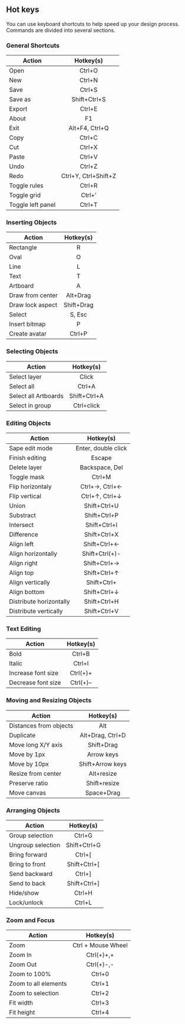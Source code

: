 ﻿## Hot keys

You can use keyboard shortcuts to help speed up your design process. Commands are divided into several sections.

### General Shortcuts


| Action        | Hotkey(s)     |
| ------------- |:-------------:|
| Open |Ctrl+O |
| New |Ctrl+N |
| Save |Ctrl+S |
| Save as |Shift+Ctrl+S |
| Export |Ctrl+E |
| About |F1 |
| Exit |Alt+F4, Ctrl+Q |
| Copy |Ctrl+C |
| Cut |Ctrl+X |
| Paste |Ctrl+V |
| Undo |Ctrl+Z  |
| Redo |Ctrl+Y, Ctrl+Shift+Z |
| Toggle rules |Ctrl+R |
| Toggle grid |Ctrl+’ |
| Toggle left panel |Ctrl+T | 



### Inserting Objects


| Action        | Hotkey(s)     |
| ------------- |:-------------:|
| Rectangle |R |
| Oval |O |
| Line |L |
| Text	|T |
| Artboard |A |
| Draw from center | Alt+Drag |
| Draw lock aspect |Shift+Drag |
| Select |S, Esc |
| Insert bitmap |P |
| Create avatar |Ctrl+P |

### Selecting Objects


| Action        | Hotkey(s)     |
| ------------- |:-------------:|
| Select layer |Click |
| Select all |Ctrl+A |
| Select all Artboards |Shift+Ctrl+A |
| Select in group |Ctrl+click |

### Editing Objects


| Action        | Hotkey(s)     |
| ------------- |:-------------:|
| Sape edit mode |Enter, double click |
| Finish editing |Escape |
| Delete layer |Backspace, Del |
| Toggle mask |Ctrl+M |
| Flip horizontaly |Ctrl+→, Ctrl+← | 
| Flip vertical |Ctrl+↑, Ctrl+↓ |
| Union |Shift+Ctrl+U |
| Substract |Shift+Ctrl+P |
| Intersect |Shift+Ctrl+I |
| Difference |Shift+Ctrl+X |
| Align left |Shift+Ctrl+← |
| Align horizontally |Shift+Ctrl(+)- |
| Align right |Shift+Ctrl+→ |
| Align top |Shift+Ctrl+↑ |
| Align vertically |Shift+Ctrl+| |
| Align bottom |Shift+Ctrl+↓  |
| Distribute horizontally |Shift+Ctrl+H |
| Distribute vertically |Shift+Ctrl+V |

### Text Editing


| Action        | Hotkey(s)     |
| ------------- |:-------------:|
| Bold |Ctrl+B |
| Italic  |Ctrl+I |
| Increase font size |Ctrl(+)+ |
| Decrease font size |Ctrl(+)– |

### Moving and Resizing Objects


| Action        | Hotkey(s)     |
| ------------- |:-------------:|
| Distances from objects |Alt |
| Duplicate |Alt+Drag, Ctrl+D |
| Move long X/Y axis |Shift+Drag |
| Move by 1px |Arrow keys |
| Move by 10px |Shift+Arrow keys |
| Resize from center |Alt+resize |
| Preserve ratio |Shift+resize |
| Move canvas |Space+Drag |

### Arranging Objects


| Action        | Hotkey(s)     |
| ------------- |:-------------:|
| Group selection |Ctrl+G |
| Ungroup selection |Shift+Ctrl+G |
| Bring forward |Ctrl+[ |
| Bring to front |Shift+Ctrl+[ |
| Send backward |Ctrl+] |
| Send to back |Shift+Ctrl+] |
| Hide/show |Ctrl+H |
| Lock/unlock |Ctrl+L |

### Zoom and Focus


| Action        | Hotkey(s)     |
| ------------- |:-------------:|
| Zoom |Ctrl + Mouse Wheel |
| Zoom In |Ctrl(+)+,+ |
| Zoom Out |Ctrl(+)-,- |
| Zoom to 100% |Ctrl+0 |
| Zoom to all elements |Ctrl+1 |
| Zoom to selection |Ctrl+2 |
| Fit width |Ctrl+3 |
| Fit height |Ctrl+4 |
